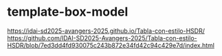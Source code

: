 # template-box-model
https://idai-sd2025-avangers-2025.github.io/Tabla-con-estilo-HSDR/
https://github.com/IDAI-SD2025-Avangers-2025/Tabla-con-estilo-HSDR/blob/7ed3dd4fd930075c243b872e34fd42c94c429e7d/index.html
